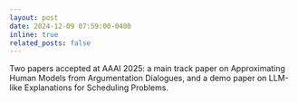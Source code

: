 ```yaml
---
layout: post
date: 2024-12-09 07:59:00-0400
inline: true
related_posts: false
---
```


Two papers accepted at AAAI 2025: a main track paper on Approximating Human Models from Argumentation Dialogues, and a demo paper on LLM-like Explanations for Scheduling Problems.